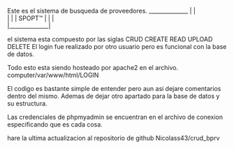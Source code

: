 Este es el sistema de busqueda de proveedores.
         ______________
        |	       |	
        |	       | 
        |    SPOPT™    |
        |	       |	
        |______________|

el sistema esta compuesto por las siglas CRUD
            CREATE 
            READ
            UPLOAD
            DELETE
El login fue realizado por otro usuario pero es funcional con la base de datos.            

Todo esto esta siendo hosteado por apache2 en el archivo.
        computer/var/www/html/LOGIN

El codigo es bastante simple de entender pero aun asi dejare comentarios dentro del mismo.
Ademas de dejar otro apartado para la base de datos y su estructura.

Las credenciales de phpmyadmin se encuentran en el archivo de conexion especificando que es cada cosa.

hare la ultima actualizacion al repositorio de github 
        Nicolass43/crud_bprv

